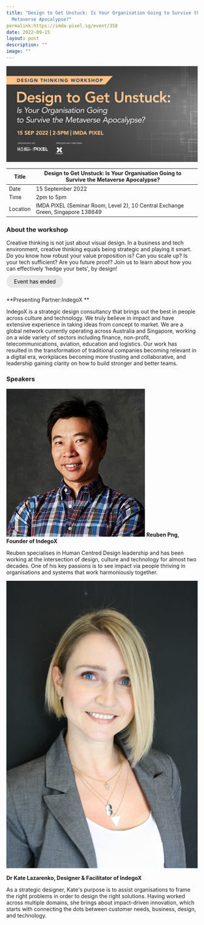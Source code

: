 ```yaml
---
title: "Design to Get Unstuck: Is Your Organisation Going to Survive the
  Metaverse Apocalypse?"
permalink:https://imda-pixel.sg/event/358
date: 2022-09-15
layout: post
description: ""
image: ""
---
```

![15- Sep DT](/images/Events/Design%20Thinking/PIXEL_Design-Thinking-Workshop---Design-to-get-Unstuck_1600-x-800.jpg)

| Title | Design to Get Unstuck: Is Your Organisation Going to Survive the Metaverse Apocalypse? | | 
| -------- | -------- | --------| 
| Date  | 15 September 2022  | 
| Time  | 2pm to 5pm  |
| Location  | IMDA PIXEL (Seminar Room, Level 2), 10 Central Exchange Green, Singapore 138649 |

### About the workshop 

Creative thinking is not just about visual design. In a business and tech environment, creative thinking equals being strategic and playing it smart. Do you know how robust your value proposition is? Can you scale up? Is your tech sufficient? Are you future proof? Join us to learn about how you can effectively ‘hedge your bets', by design!
<br><br><a href="" target="_blank" style="background-color: #E8E8E8; color: black; text-decoration: none; border-radius: 100px; padding-left: 20px; padding-right: 20px; padding-top:8px; padding-bottom:8px">Event has ended</a><br><br>

**Presenting Partner:IndegoX **

IndegoX is a strategic design consultancy that brings out the best in people across culture and technology. We truly believe in impact and have extensive experience in taking ideas from concept to market. We are a global network currently operating across Australia and Singapore, working on a wide variety of sectors including finance, non-profit, telecommunications, aviation, education and logistics. Our work has resulted in the transformation of traditional companies becoming relevant in a digital era, workplaces becoming more trusting and collaborative, and leadership gaining clarity on how to build stronger and better teams.

### Speakers 

![Ruben](/images/Events/Design%20Thinking/rueben.jpg)
**Reuben Png, Founder of IndegoX**

Reuben specialises in Human Centred Design leadership and has been working at the intersection of design, culture and technology for almost two decades. One of his key passions is to see impact via people thriving in organisations and systems that work harmoniously together.

![Dr Kate](/images/Events/Design%20Thinking/drkate.jpg)

**Dr Kate Lazarenko, Designer & Facilitator of IndegoX**

As a strategic designer, Kate's purpose is to assist organisations to frame the right problems in order to design the right solutions. Having worked across multiple domains, she brings about impact-driven innovation, which starts with connecting the dots between customer needs, business, design, and technology.
